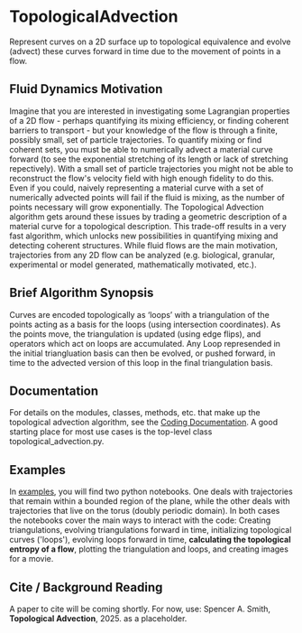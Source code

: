 # TopologicalAdvection
Represent curves on a 2D surface up to topological equivalence and evolve (advect) these curves forward in time due to the movement of points in a flow.

## Fluid Dynamics Motivation
Imagine that you are interested in investigating some Lagrangian properties of a 2D flow - perhaps quantifying its mixing efficiency, or finding coherent barriers to transport - but your knowledge of the flow is through a finite, possibly small, set of particle trajectories.  To quantify mixing or find coherent sets, you must be able to numerically advect a material curve forward (to see the exponential stretching of its length or lack of stretching repectively).  With a small set of particle trajectories you might not be able to reconstruct the flow's velocity field with high enough fidelity to do this.  Even if you could, naively representing a material curve with a set of numerically advected points will fail if the fluid is mixing, as the number of points necessary will grow exponentially.  The Topological Advection algorithm gets around these issues by trading a geometric description of a material curve for a topological description.  This trade-off results in a very fast algorithm, which unlocks new possibilities in quantifying mixing and detecting coherent structures.  While fluid flows are the main motivation, trajectories from any 2D flow can be analyzed (e.g. biological, granular, experimental or model generated, mathematically motivated, etc.).

## Brief Algorithm Synopsis
Curves are encoded topologically as ‘loops’ with a triangulation of the points acting as a basis for the loops (using intersection coordinates). As the points move, the triangulation is updated (using edge flips), and operators which act on loops are accumulated.  Any Loop represended in the initial triangluation basis can then be evolved, or pushed forward, in time to the advected version of this loop in the final triangulation basis. 

## Documentation
For details on the modules, classes, methods, etc. that make up the topological advection algorithm, see the [Coding Documentation](https://spencerasmith82.github.io/TopologicalAdvection/).  A good starting place for most use cases is the top-level class topological_advection.py.

## Examples
In [examples](examples/), you will find two python notebooks. One deals with trajectories that remain within a bounded region of the plane, while the other deals with trajectories that live on the torus (doubly periodic domain).  In both cases the notebooks cover the main ways to interact with the code: Creating triangulations, evolving triangulations forward in time, initializing topological curves ('loops'), evolving loops forward in time, **calculating the topological entropy of a flow**, plotting the triangulation and loops, and creating images for a movie.

## Cite / Background Reading
A paper to cite will be coming shortly.  For now, use: Spencer A. Smith, **Topological Advection**, 2025. as a placeholder.
